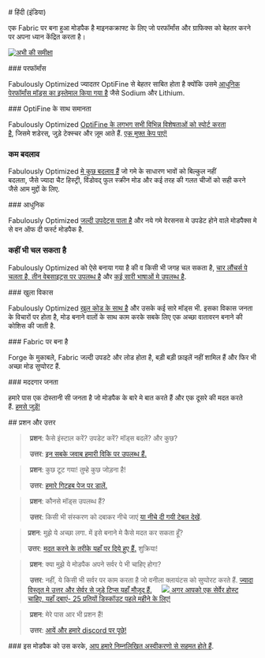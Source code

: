 # हिंदी (इंडिया) 

एक Fabric पर बना हुआ मोडपैक है माइनकक्राफ्ट के लिए जो परफॉर्मांस और ग्राफिक्स को बेहतर करने पर अपना ध्यान केंद्रित करता है।

[![अभी की समीक्षा](https://img.youtube.com/vi/K90gsbmhf3w/maxresdefault.jpg)](https://www.youtube.com/watch?v=K90gsbmhf3w)

### परफॉर्मांस

Fabulously Optimized ज्यादतर OptiFine से बेहतर साबित होता है क्योंकि उसमे [आधुनिक पेरफॉर्मांस मॉड्स का इस्तेमाल किया गया है][1] जैसे Sodium और Lithium.

### OptiFine के साथ समानता

Fabulously Optimized [OptiFine के लगभग सभी विभिन्न विशेषताओं को स्पोर्ट करता है][2], जिसमे शडेरस्, जुड़े टेक्स्चर और ज़ूम आते हैं. [एक मुफ्त केप पाएं!][3]

### कम बदलाव

Fabulously Optimized [मे कुछ बदलाव हैं][4] जो गमे के साधारण भावों को बिल्कुल नहीं बदलता, जैसे ज्यादा चैट हिस्ट्री, विंडोवद् फुल स्क्रीन मोड और कई तरह की गलत चीजों को सही करने जैसे आम मुद्दों के लिए.

### आधुनिक

Fabulously Optimized [जल्दी उपदेट्स पाता है][5] और नये गमे वेरसनस मे उपडेट होने वाले मोडपैक्स मे से वन ऑफ दी फर्स्ट मोडपैक है.

### कहीं भी चल सकता है

Fabulously Optimized को ऐसे बनाया गया है की व किसी भी जगह चल सकता है, [चार लौंचर्स पे चलता है, तीन वेबसाइट्स पर उपलब्ध है][6] और [कई सारी भाषाओं मे उपलब्ध है][7].

### खुला विकास

Fabulously Optimized [खुल कोड के साथ है][8] और उसके कई सारे मॉड्स भी. इसका विकास जनता के विचारों पर होता है, मोड बनाने वालों के साथ काम करके सबके लिए एक अच्छा वातावरन बनाने की कोशिस की जाती है.

### Fabric पर बना है

Forge के मुकाबले, Fabric जल्दी उपडटे और लोड होता है, बड़ी बड़ी फ़ाइलें नहीं शामिल हैं और फिर भी अच्छा मोड सुप्पोरट हैं.

### मददगार जनता

हमारे पास एक दोस्तानी सी जनता है जो मोडपैक के बारे मे बात करते हैं और एक दूसरे की मदत करते हैं. [हमसे जुड़ें!][10]

## प्रशन और उत्तर

> **प्रशन**: कैसे इंस्टाल करें? उपडेट करें? मॉड्स बदलें? और कुछ?
>
> **उत्तर**: [इन सबके जवाब हमारी विकि पर उपलब्ध हैं.][11]


> **प्रशन**: कुछ टूट गया! तुम्हे कुछ जोड़ना है!
>
> **उत्तर**: [हमारे गिटहब पेज पर डालें.][8]


> **प्रशन**: कौनसे मॉड्स उपलब्ध हैं? 
>
> **उत्तर**: किसी भी संस्करण को दबाकर नीचे जाएं [या नीचे दी गयी टेबल देखें][12].


> **प्रशन**: मुझे ये अच्छा लगा. में इसे बनाने मे कैसे मदत कर सकता हूँ?
> 
> **उत्तर**: [मदत करने के तरीके यहाँ पर दिये हुए हैं.][16] शुक्रिया!


> **प्रशन**: क्या मुझे ये मोडपैक अपने सर्वर पे भी चाहिए होगा?
>
> **उत्तर**: नहीं, ये किसी भी सर्वर पर काम करता है जो वनीला क्लायंटस को सुप्पोरट करते हैं. [ज्यादा विस्तृत मे उत्तर और सेर्वर से जुड़े टिप्स यहाँ मौजूद हैं.][13] 
> 
> [![](https://i.ibb.co/gr9mSxW/image.png) अगर आपको एक सेर्वेर होस्ट चाहिए, यहाँ दबाएं- 25 प्रतियों डिस्कॉउट पहले महीने के लिए!][14]


> **प्रशन**: मेरे पास आर भी प्रशन हैं!
>
> **उत्तर**: [आयें और हमारे discord पर पूछे!][10]

### इस मोडपैक को उस करके, [आप हमारे निम्नलिखित अस्वीकरणो से सहमत होते हैं][15].

[1]: https://github.com/Fabulously-Optimized/fabulously-optimized/blob/main/INCLUDED-MODS.md#smooth
[2]: https://fabulously-optimized.gitbook.io/modpack/readme/give-up-optifine
[3]: https://fabulously-optimized.gitbook.io/modpack/readme/free-cape
[4]: https://github.com/Fabulously-Optimized/fabulously-optimized/blob/main/INCLUDED-MODS.md#functional
[5]: https://github.com/Fabulously-Optimized/fabulously-optimized/blob/main/CHANGELOG.md
[6]: https://github.com/Fabulously-Optimized/fabulously-optimized#downloads
[7]: https://fabulously-optimized.gitbook.io/modpack/readme/language-support
[8]: https://github.com/Fabulously-Optimized/fabulously-optimized
[9]: https://github.com/Fabulously-Optimized/fabulously-optimized/issues/257
[10]: https://discord.gg/yxaXtaQqdB
[11]: https://fabulously-optimized.gitbook.io/modpack/
[12]: https://github.com/Fabulously-Optimized/fabulously-optimized/blob/main/INCLUDED-MODS.md
[13]: https://fabulously-optimized.gitbook.io/modpack/readme/server-setup
[14]: https://www.bisecthosting.com/clients/aff.php?aff=2604
[15]: https://github.com/Fabulously-Optimized/fabulously-optimized#disclaimers
[16]: https://github.com/Fabulously-Optimized/fabulously-optimized/blob/main/CONTRIBUTING.md
